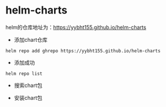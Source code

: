 # **helm-charts**

helm的仓库地址为：https://yybht155.github.io/helm-charts

- 添加chart仓库
```shell
helm repo add ghrepo https://yybht155.github.io/helm-charts
```

- 添加成功
```
helm repo list
```

- 搜索chart包
  
- 安装chart包
